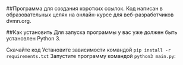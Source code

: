 ##Программа для создания коротких ссылок.
Код написан в образовательных целях на онлайн-курсе для веб-разработчиков dvmn.org.

##Как установить
Для запуска программы у вас уже должен быть установлен Python 3.

Скачайте код
Установите зависимости командой `pip install -r requirements.txt`
Запустите программу командой `python3 main.py`:

